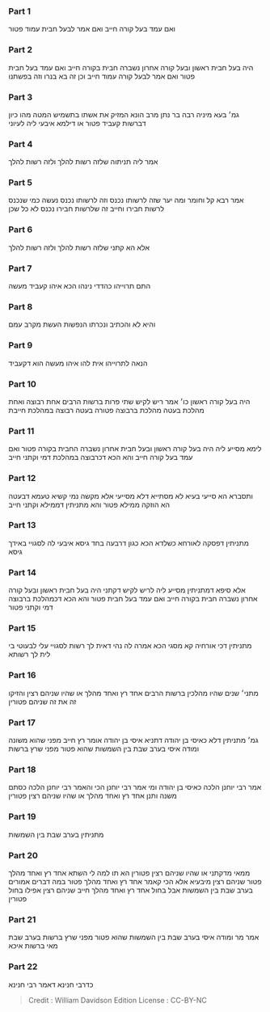 
### Part 1
ואם עמד בעל קורה חייב ואם אמר לבעל חבית עמוד פטור

### Part 2
היה בעל חבית ראשון ובעל קורה אחרון נשברה חבית בקורה חייב ואם עמד בעל חבית פטור ואם אמר לבעל קורה עמוד חייב וכן זה בא בנרו וזה בפשתנו

### Part 3
גמ׳ בעא מיניה רבה בר נתן מרב הונא המזיק את אשתו בתשמיש המטה מהו כיון דברשות קעביד פטור או דילמא איבעי ליה לעיוני

### Part 4
אמר ליה תניתוה שלזה רשות להלך ולזה רשות להלך

### Part 5
אמר רבא קל וחומר ומה יער שזה לרשותו נכנס וזה לרשותו נכנס נעשה כמי שנכנס לרשות חבירו וחייב זה שלרשות חבירו נכנס לא כל שכן

### Part 6
אלא הא קתני שלזה רשות להלך ולזה רשות להלך

### Part 7
התם תרוייהו כהדדי נינהו הכא איהו קעביד מעשה

### Part 8
והיא לא והכתיב ונכרתו הנפשות העשת מקרב עמם

### Part 9
הנאה לתרוייהו אית להו איהו מעשה הוא דקעביד

### Part 10
היה בעל קורה ראשון כו׳ אמר ריש לקיש שתי פרות ברשות הרבים אחת רבוצה ואחת מהלכת בעטה מהלכת ברבוצה פטורה בעטה רבוצה במהלכת חייבת

### Part 11
לימא מסייע ליה היה בעל קורה ראשון ובעל חבית אחרון נשברה החבית בקורה פטור ואם עמד בעל קורה חייב והא הכא דכרבוצה במהלכת דמי וקתני חייב

### Part 12
ותסברא הא סייעי בעיא לא מסתייא דלא מסייעי אלא מקשה נמי קשיא טעמא דבעטה הא הוזקה ממילא פטור והא מתניתין דממילא וקתני חייב

### Part 13
מתניתין דפסקה לאורחא כשלדא הכא כגון דרבעה בחד גיסא איבעי לה לסגויי באידך גיסא

### Part 14
אלא סיפא דמתניתין מסייע ליה לריש לקיש דקתני היה בעל חבית ראשון ובעל קורה אחרון נשברה חבית בקורה חייב ואם עמד בעל חבית פטור והא הכא דכמהלכת ברבוצה דמי וקתני פטור

### Part 15
מתניתין דכי אורחיה קא מסגי הכא אמרה לה נהי דאית לך רשות לסגויי עלי לבעוטי בי לית לך רשותא

### Part 16
מתני׳ שנים שהיו מהלכין ברשות הרבים אחד רץ ואחד מהלך או שהיו שניהם רצין והזיקו זה את זה שניהם פטורין

### Part 17
גמ׳ מתניתין דלא כאיסי בן יהודה דתניא איסי בן יהודה אומר רץ חייב מפני שהוא משונה ומודה איסי בערב שבת בין השמשות שהוא פטור מפני שרץ ברשות

### Part 18
אמר רבי יוחנן הלכה כאיסי בן יהודה ומי אמר רבי יוחנן הכי והאמר רבי יוחנן הלכה כסתם משנה ותנן אחד רץ ואחד מהלך או שהיו שניהם רצין פטורין

### Part 19
מתניתין בערב שבת בין השמשות

### Part 20
ממאי מדקתני או שהיו שניהם רצין פטורין הא תו למה לי השתא אחד רץ ואחד מהלך פטור שניהם רצין מיבעיא אלא הכי קאמר אחד רץ ואחד מהלך פטור במה דברים אמורים בערב שבת בין השמשות אבל בחול אחד רץ ואחד מהלך חייב שניהם רצין אפילו בחול פטורין

### Part 21
אמר מר ומודה איסי בערב שבת בין השמשות שהוא פטור מפני שרץ ברשות בערב שבת מאי ברשות איכא

### Part 22
כדרבי חנינא דאמר רבי חנינא

>Credit : William Davidson Edition
>License : CC-BY-NC